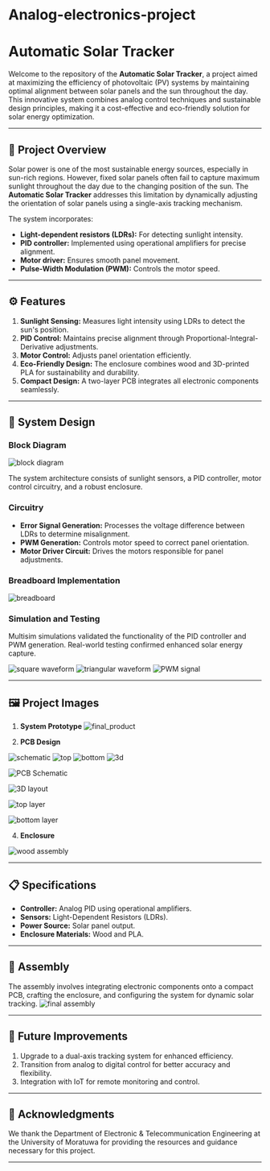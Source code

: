 # Analog-electronics-project

# Automatic Solar Tracker

Welcome to the repository of the **Automatic Solar Tracker**, a project aimed at maximizing the efficiency of photovoltaic (PV) systems by maintaining optimal alignment between solar panels and the sun throughout the day. This innovative system combines analog control techniques and sustainable design principles, making it a cost-effective and eco-friendly solution for solar energy optimization.

---

## 🌟 Project Overview

Solar power is one of the most sustainable energy sources, especially in sun-rich regions. However, fixed solar panels often fail to capture maximum sunlight throughout the day due to the changing position of the sun. The **Automatic Solar Tracker** addresses this limitation by dynamically adjusting the orientation of solar panels using a single-axis tracking mechanism.

The system incorporates:

- **Light-dependent resistors (LDRs):** For detecting sunlight intensity.
- **PID controller:** Implemented using operational amplifiers for precise alignment.
- **Motor driver:** Ensures smooth panel movement.
- **Pulse-Width Modulation (PWM):** Controls the motor speed.

---

## ⚙️ Features

1. **Sunlight Sensing:** Measures light intensity using LDRs to detect the sun's position.
2. **PID Control:** Maintains precise alignment through Proportional-Integral-Derivative adjustments.
3. **Motor Control:** Adjusts panel orientation efficiently.
4. **Eco-Friendly Design:** The enclosure combines wood and 3D-printed PLA for sustainability and durability.
5. **Compact Design:** A two-layer PCB integrates all electronic components seamlessly.

---

## 📐 System Design

### Block Diagram


![block diagram](https://github.com/user-attachments/assets/2c3c2ce4-9e5a-419a-b204-1c146377f358)

The system architecture consists of sunlight sensors, a PID controller, motor control circuitry, and a robust enclosure.

### Circuitry

- **Error Signal Generation:** Processes the voltage difference between LDRs to determine misalignment.
- **PWM Generation:** Controls motor speed to correct panel orientation.
- **Motor Driver Circuit:** Drives the motors responsible for panel adjustments.

### Breadboard Implementation
![breadboard](https://github.com/user-attachments/assets/87787f1e-07e4-4d6c-b4c4-04740c24582d)


### Simulation and Testing

Multisim simulations validated the functionality of the PID controller and PWM generation. Real-world testing confirmed enhanced solar energy capture.


![square waveform](https://github.com/user-attachments/assets/f2b3a557-993f-4770-802c-34736111e255)
![triangular waveform](https://github.com/user-attachments/assets/96d8f53c-e76c-45a4-beef-a2565c23d5b0)
![PWM signal](https://github.com/user-attachments/assets/e569ed30-8205-4bb9-af19-55fac89da6b5)


---

## 🖼️ Project Images

1. **System Prototype**
   ![final_product](https://github.com/user-attachments/assets/1e0297f5-0b4b-425c-8695-d4452fc2bd68)

2. **PCB Design**

![schematic](https://github.com/user-attachments/assets/b233b9ca-d73d-46f9-b074-293748796eea)
![top](https://github.com/user-attachments/assets/f9da1cc3-3187-4331-a3df-2279a540527c)
![bottom](https://github.com/user-attachments/assets/64788070-0f3b-46a8-9334-4b4ba509182e)
![3d](https://github.com/user-attachments/assets/550e6339-fa14-4ae6-874f-b8eed396f190)


![PCB Schematic](https://github.com/user-attachments/assets/c9c3af36-9f07-4afc-9763-69aa8f4a52f6)

![3D layout](https://github.com/user-attachments/assets/4a6032be-3c6b-468c-8eef-86c98e8ce1d6)

![top layer](https://github.com/user-attachments/assets/9bdabce6-73c3-45c3-965d-e9513e4b9cd7)

![bottom layer](https://github.com/user-attachments/assets/94a464ba-6ec2-4b7e-8b50-5c37dafc8785)

4. **Enclosure**

![wood assembly](https://github.com/user-attachments/assets/5a8ca8b4-f118-46fa-b1df-599e9ac69fa6)

---

## 📋 Specifications

- **Controller:** Analog PID using operational amplifiers.
- **Sensors:** Light-Dependent Resistors (LDRs).
- **Power Source:** Solar panel output.
- **Enclosure Materials:** Wood and PLA.

---

## 🔧 Assembly

The assembly involves integrating electronic components onto a compact PCB, crafting the enclosure, and configuring the system for dynamic solar tracking.
![final assembly](https://github.com/user-attachments/assets/efc6c952-43a4-444c-a74f-858255f2c839)


---

## 🚀 Future Improvements

1. Upgrade to a dual-axis tracking system for enhanced efficiency.
2. Transition from analog to digital control for better accuracy and flexibility.
3. Integration with IoT for remote monitoring and control.

---

## 🤝 Acknowledgments

We thank the Department of Electronic & Telecommunication Engineering at the University of Moratuwa for providing the resources and guidance necessary for this project.

---


